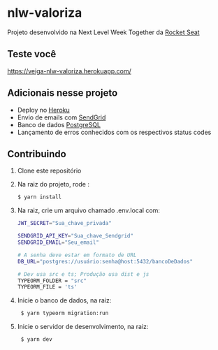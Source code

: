 # nlw-valoriza

Projeto desenvolvido na Next Level Week Together da [Rocket Seat](https://rocketseat.com.br/)

## Teste você

https://veiga-nlw-valoriza.herokuapp.com/

## Adicionais nesse projeto

- Deploy no [Heroku](https://www.heroku.com/)
- Envio de emails com [SendGrid](https://sendgrid.com/)
- Banco de dados [PostgreSQL](https://www.postgresql.org/)
- Lançamento de erros conhecidos com os respectivos status codes

## Contribuindo

1.  Clone este repositório
1.  Na raiz do projeto, rode :
    ```sh
    $ yarn install
    ```
1.  Na raiz, crie um arquivo chamado .env.local com:

    ```sh
    JWT_SECRET="Sua_chave_privada"

    SENDGRID_API_KEY="Sua_chave_Sendgrid"
    SENDGRID_EMAIL="Seu_email"

    # A senha deve estar em formato de URL
    DB_URL="postgres://usuário:senha@host:5432/bancoDeDados"

    # Dev usa src e ts; Produção usa dist e js
    TYPEORM_FOLDER = "src"
    TYPEORM_FILE = 'ts'
    ```

1.  Inicie o banco de dados, na raiz:
    ```sh
     $ yarn typeorm migration:run
    ```
1.  Inicie o servidor de desenvolvimento, na raiz:
    ```sh
     $ yarn dev
    ```
